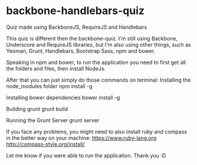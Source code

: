 backbone-handlebars-quiz
========================

Quiz made using BackboneJS, RequireJS and Handlebars

This quiz is different then the backbone-quiz. I'm still using Backbone, Underscore and RequireJS libraries, but I'm also using other things, such as Yeoman, Grunt, Handlebars, Bootstrap Sass, npm and bower.

Speaking in npm and bower, to run the application you need to first get all the folders and files, then install NodeJs.

After that you can just simply do those commands on terminal:
Installing the node_modules folder
npm install -g

Installing bower dependencies
bower install -g

Building grunt
grunt build

Running the Grunt Server
grunt server

If you face any problems, you might need to also install ruby and compass in the better way on your machine:
https://www.ruby-lang.org
http://compass-style.org/install/

Let me know if you were able to run the application. Thank you :D
